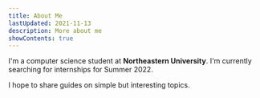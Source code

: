 ```yaml
---
title: About Me
lastUpdated: 2021-11-13
description: More about me
showContents: true
---
```


I'm a computer science student at **Northeastern University**. I'm currently searching for internships for Summer 2022.

I hope to share guides on simple but interesting topics.